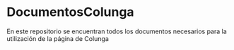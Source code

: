 # DocumentosColunga
En este repositorio se encuentran todos los documentos necesarios para la utilización de la página de Colunga
